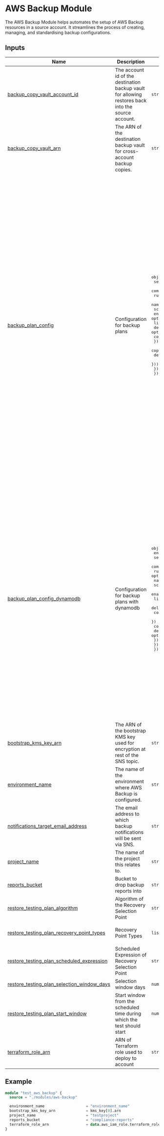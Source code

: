 # AWS Backup Module

The AWS Backup Module helps automates the setup of AWS Backup resources in a source account. It streamlines the process of creating, managing, and standardising backup configurations.

## Inputs

| Name                                                                                                                                                            | Description                                                                                        | Type                                                                                                                                                                                                                                                                                                                                                                                                                                       | Default                                                                                                                                                                                                                                                                                                                                                                                                                                                                                                                                                                                                                                                                                                                                                                                                                                                                                                                                                                      | Required |
| --------------------------------------------------------------------------------------------------------------------------------------------------------------- | -------------------------------------------------------------------------------------------------- | ------------------------------------------------------------------------------------------------------------------------------------------------------------------------------------------------------------------------------------------------------------------------------------------------------------------------------------------------------------------------------------------------------------------------------------------ | ---------------------------------------------------------------------------------------------------------------------------------------------------------------------------------------------------------------------------------------------------------------------------------------------------------------------------------------------------------------------------------------------------------------------------------------------------------------------------------------------------------------------------------------------------------------------------------------------------------------------------------------------------------------------------------------------------------------------------------------------------------------------------------------------------------------------------------------------------------------------------------------------------------------------------------------------------------------------------- | :------: |
| <a name="input_backup_copy_vault_account_id"></a> [backup_copy_vault_account_id](#input_backup_copy_vault_account_id)                                           | The account id of the destination backup vault for allowing restores back into the source account. | `string`                                                                                                                                                                                                                                                                                                                                                                                                                                   | `""`                                                                                                                                                                                                                                                                                                                                                                                                                                                                                                                                                                                                                                                                                                                                                                                                                                                                                                                                                                         |    no    |
| <a name="input_backup_copy_vault_arn"></a> [backup_copy_vault_arn](#input_backup_copy_vault_arn)                                                                | The ARN of the destination backup vault for cross-account backup copies.                           | `string`                                                                                                                                                                                                                                                                                                                                                                                                                                   | `""`                                                                                                                                                                                                                                                                                                                                                                                                                                                                                                                                                                                                                                                                                                                                                                                                                                                                                                                                                                         |    no    |
| <a name="input_backup_plan_config"></a> [backup_plan_config](#input_backup_plan_config)                                                                         | Configuration for backup plans                                                                     | <pre>object({<br> selection_tag = string<br> compliance_resource_types = list(string)<br> rules = list(object({<br> name = string<br> schedule = string<br> enable_continuous_backup = optional(bool)<br> lifecycle = object({<br> delete_after = optional(number)<br> cold_storage_after = optional(number)<br> })<br> copy_action = optional(object({<br> delete_after = optional(number)<br> }))<br> }))<br> })</pre>                   | <pre>{<br> "compliance_resource_types": [<br> "S3"<br> ],<br> "rules": [<br> {<br> "copy_action": {<br> "delete_after": 365<br> },<br> "lifecycle": {<br> "delete_after": 35<br> },<br> "name": "daily_kept_5_weeks",<br> "schedule": "cron(0 0 * * ? *)"<br> },<br> {<br> "copy_action": {<br> "delete_after": 365<br> },<br> "lifecycle": {<br> "delete_after": 90<br> },<br> "name": "weekly_kept_3_months",<br> "schedule": "cron(0 1 ? * SUN *)"<br> },<br> {<br> "copy_action": {<br> "delete_after": 365<br> },<br> "lifecycle": {<br> "cold_storage_after": 30,<br> "delete_after": 2555<br> },<br> "name": "monthly_kept_7_years",<br> "schedule": "cron(0 2 1 * ? *)"<br> },<br> {<br> "copy_action": {<br> "delete_after": 365<br> },<br> "enable_continuous_backup": true,<br> "lifecycle": {<br> "delete_after": 35<br> },<br> "name": "point_in_time_recovery",<br> "schedule": "cron(0 5 * * ? *)"<br> }<br> ],<br> "selection_tag": "BackupLocal"<br>}</pre> |    no    |
| <a name="input_backup_plan_config_dynamodb"></a> [backup_plan_config_dynamodb](#input_backup_plan_config_dynamodb)                                              | Configuration for backup plans with dynamodb                                                       | <pre>object({<br> enable = bool<br> selection_tag = string<br> compliance_resource_types = list(string)<br> rules = optional(list(object({<br> name = string<br> schedule = string<br> enable_continuous_backup = optional(bool)<br> lifecycle = object({<br> delete_after = number<br> cold_storage_after = optional(number)<br> })<br> copy_action = optional(object({<br> delete_after = optional(number)<br> }))<br> })))<br> })</pre> | <pre>{<br> "compliance_resource_types": [<br> "DynamoDB"<br> ],<br> "enable": true,<br> "rules": [<br> {<br> "copy_action": {<br> "delete_after": 365<br> },<br> "lifecycle": {<br> "delete_after": 35<br> },<br> "name": "dynamodb_daily_kept_5_weeks",<br> "schedule": "cron(0 0 * * ? *)"<br> },<br> {<br> "copy_action": {<br> "delete_after": 365<br> },<br> "lifecycle": {<br> "delete_after": 90<br> },<br> "name": "dynamodb_weekly_kept_3_months",<br> "schedule": "cron(0 1 ? * SUN *)"<br> },<br> {<br> "copy_action": {<br> "delete_after": 365<br> },<br> "lifecycle": {<br> "cold_storage_after": 30,<br> "delete_after": 2555<br> },<br> "name": "dynamodb_monthly_kept_7_years",<br> "schedule": "cron(0 2 1 * ? *)"<br> }<br> ],<br> "selection_tag": "BackupDynamoDB"<br>}</pre>                                                                                                                                                                           |    no    |
| <a name="input_bootstrap_kms_key_arn"></a> [bootstrap_kms_key_arn](#input_bootstrap_kms_key_arn)                                                                | The ARN of the bootstrap KMS key used for encryption at rest of the SNS topic.                     | `string`                                                                                                                                                                                                                                                                                                                                                                                                                                   | n/a                                                                                                                                                                                                                                                                                                                                                                                                                                                                                                                                                                                                                                                                                                                                                                                                                                                                                                                                                                          |   yes    |
| <a name="input_environment_name"></a> [environment_name](#input_environment_name)                                                                               | The name of the environment where AWS Backup is configured.                                        | `string`                                                                                                                                                                                                                                                                                                                                                                                                                                   | n/a                                                                                                                                                                                                                                                                                                                                                                                                                                                                                                                                                                                                                                                                                                                                                                                                                                                                                                                                                                          |   yes    |
| <a name="input_notifications_target_email_address"></a> [notifications_target_email_address](#input_notifications_target_email_address)                         | The email address to which backup notifications will be sent via SNS.                              | `string`                                                                                                                                                                                                                                                                                                                                                                                                                                   | `""`                                                                                                                                                                                                                                                                                                                                                                                                                                                                                                                                                                                                                                                                                                                                                                                                                                                                                                                                                                         |    no    |
| <a name="input_project_name"></a> [project_name](#input_project_name)                                                                                           | The name of the project this relates to.                                                           | `string`                                                                                                                                                                                                                                                                                                                                                                                                                                   | n/a                                                                                                                                                                                                                                                                                                                                                                                                                                                                                                                                                                                                                                                                                                                                                                                                                                                                                                                                                                          |   yes    |
| <a name="input_reports_bucket"></a> [reports_bucket](#input_reports_bucket)                                                                                     | Bucket to drop backup reports into                                                                 | `string`                                                                                                                                                                                                                                                                                                                                                                                                                                   | n/a                                                                                                                                                                                                                                                                                                                                                                                                                                                                                                                                                                                                                                                                                                                                                                                                                                                                                                                                                                          |   yes    |
| <a name="input_restore_testing_plan_algorithm"></a> [restore_testing_plan_algorithm](#input_restore_testing_plan_algorithm)                                     | Algorithm of the Recovery Selection Point                                                          | `string`                                                                                                                                                                                                                                                                                                                                                                                                                                   | `"LATEST_WITHIN_WINDOW"`                                                                                                                                                                                                                                                                                                                                                                                                                                                                                                                                                                                                                                                                                                                                                                                                                                                                                                                                                     |    no    |
| <a name="input_restore_testing_plan_recovery_point_types"></a> [restore_testing_plan_recovery_point_types](#input_restore_testing_plan_recovery_point_types)    | Recovery Point Types                                                                               | `list(string)`                                                                                                                                                                                                                                                                                                                                                                                                                             | <pre>[<br> "SNAPSHOT"<br>]</pre>                                                                                                                                                                                                                                                                                                                                                                                                                                                                                                                                                                                                                                                                                                                                                                                                                                                                                                                                             |    no    |
| <a name="input_restore_testing_plan_scheduled_expression"></a> [restore_testing_plan_scheduled_expression](#input_restore_testing_plan_scheduled_expression)    | Scheduled Expression of Recovery Selection Point                                                   | `string`                                                                                                                                                                                                                                                                                                                                                                                                                                   | `"cron(0 1 ? * SUN *)"`                                                                                                                                                                                                                                                                                                                                                                                                                                                                                                                                                                                                                                                                                                                                                                                                                                                                                                                                                      |    no    |
| <a name="input_restore_testing_plan_selection_window_days"></a> [restore_testing_plan_selection_window_days](#input_restore_testing_plan_selection_window_days) | Selection window days                                                                              | `number`                                                                                                                                                                                                                                                                                                                                                                                                                                   | `7`                                                                                                                                                                                                                                                                                                                                                                                                                                                                                                                                                                                                                                                                                                                                                                                                                                                                                                                                                                          |    no    |
| <a name="input_restore_testing_plan_start_window"></a> [restore_testing_plan_start_window](#input_restore_testing_plan_start_window)                            | Start window from the scheduled time during which the test should start                            | `number`                                                                                                                                                                                                                                                                                                                                                                                                                                   | `1`                                                                                                                                                                                                                                                                                                                                                                                                                                                                                                                                                                                                                                                                                                                                                                                                                                                                                                                                                                          |    no    |
| <a name="input_terraform_role_arn"></a> [terraform_role_arn](#input_terraform_role_arn)                                                                         | ARN of Terraform role used to deploy to account                                                    | `string`                                                                                                                                                                                                                                                                                                                                                                                                                                   | n/a                                                                                                                                                                                                                                                                                                                                                                                                                                                                                                                                                                                                                                                                                                                                                                                                                                                                                                                                                                          |   yes    |

## Example

```terraform
module "test_aws_backup" {
  source = "./modules/aws-backup"

  environment_name                   = "environment_name"
  bootstrap_kms_key_arn              = kms_key[0].arn
  project_name                       = "testproject"
  reports_bucket                     = "compliance-reports"
  terraform_role_arn                 = data.aws_iam_role.terraform_role.arn
}
```
